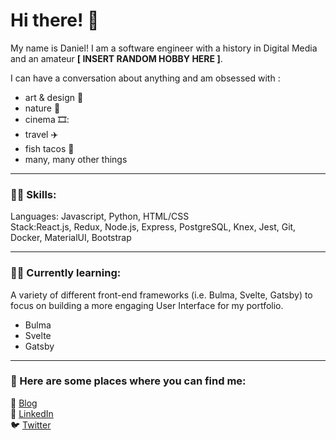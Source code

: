 # Hi there! 👋

My name is Daniel!  I am a software engineer with a history in Digital Media and an amateur **[ INSERT RANDOM HOBBY HERE ]**.

I can have a conversation about anything and am obsessed with :
- art & design 📐
- nature 🌳
- cinema 🎞️:
- travel :airplane:
- fish tacos :taco:
- many, many other things
-------
### 🧑‍💻 Skills:
Languages: Javascript, Python, HTML/CSS<br />
Stack:React.js, Redux, Node.js, Express, PostgreSQL, Knex, Jest, Git, Docker, MaterialUI, Bootstrap

-------
### 🧑‍💻 Currently learning:
A variety of different front-end frameworks (i.e. Bulma, Svelte, Gatsby) to focus on building a more engaging User Interface for my portfolio.
- Bulma
- Svelte
- Gatsby
<!--
### Projects:
##### / Potluck Planner - *[ Node.js ]*:
- Collaborated with back-end team to construct efficient architecture
- Built out necessary endpoints
- Developed entire documentation for front-end team to leverage endpoints to deliver appropriate data

##### / Blue Witness - *[ Kanban board & Agile workflow ]*:
- Spearheaded all cross-functional team standups
- Distributed tasks as main point-of-contact for each team
- Kept team accountable by monitoring product deadlines closely

##### / Water My Plants - *[ React.js ]*:
- Contributed authentication form for users to gain access to app
- Managed styling and positioning on assigned page
- Connected with larger team to coordinate feature hand-off and consistency with product at-large
-->
-------


### 🔎 Here are some places where you can find me:
📝 [Blog](https://medium.com/@trialsanderrors)
<br />
🔗 [LinkedIn](https://www.linkedin.com/in/daniel-b-kim-a2b4032a/)
<br />
🐦 [Twitter](https://twitter.com/darnielbkerm)

<!--
**danielbkim/danielbkim** is a ✨ _special_ ✨ repository because its `README.md` (this file) appears on your GitHub profile.

Here are some ideas to get you started:

- 🔭 I’m currently working on ...
- 🌱 I’m currently learning ...
- 👯 I’m looking to collaborate on ...
- 🤔 I’m looking for help with ...
- 💬 Ask me about ...
- 📫 How to reach me: ...
- 😄 Pronouns: ...
- ⚡ Fun fact: ...
-->

